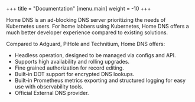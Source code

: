 +++
title = "Documentation"
[menu.main]
  weight = -10
+++

Home DNS is an ad-blocking DNS server prioritizing the needs of Kubernetes users.
For home labbers using Kubernetes, Home DNS offers a much better developer
experience compared to existing solutions.

Compared to Adguard, PiHole and Technitium, Home DNS offers:

- Headless operation, designed to be managed via configs and API.
- Supports high availability and rolling upgrades.
- Fine grained authorization for record editing.
- Built-in DOT support for encrypted DNS lookups.
- Built-in Prometheus metrics exporting and structured logging for easy use with
  observability tools.
- Official External DNS provider.
